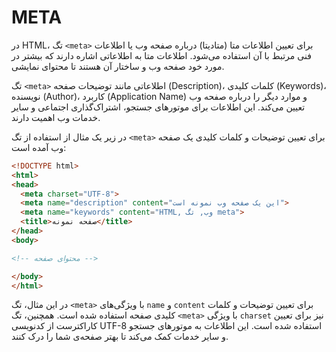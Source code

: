 # META

در HTML، تگ `<meta>` برای تعیین اطلاعات متا (متادیتا) درباره صفحه وب یا اطلاعات فنی مرتبط با آن استفاده می‌شود. اطلاعات متا به اطلاعاتی اشاره دارند که بیشتر در مورد خود صفحه وب و ساختار آن هستند تا محتوای نمایشی.

تگ `<meta>` اطلاعاتی مانند توضیحات صفحه (Description)، کلمات کلیدی (Keywords)، نویسنده (Author)، کاربرد (Application Name) و موارد دیگر را درباره صفحه وب تعیین می‌کند. این اطلاعات برای موتورهای جستجو، اشتراک‌گذاری اجتماعی و سایر خدمات وب اهمیت دارند.

در زیر یک مثال از استفاده از تگ `<meta>` برای تعیین توضیحات و کلمات کلیدی یک صفحه وب آمده است:

```html
<!DOCTYPE html>
<html>
<head>
  <meta charset="UTF-8">
  <meta name="description" content="این یک صفحه وب نمونه است">
  <meta name="keywords" content="HTML, وب, تگ meta">
  <title>صفحه نمونه</title>
</head>
<body>

<!-- محتوای صفحه -->

</body>
</html>
```

در این مثال، تگ `<meta>` با ویژگی‌های `name` و `content` برای تعیین توضیحات و کلمات کلیدی صفحه استفاده شده است. همچنین، تگ `<meta>` با ویژگی `charset` نیز برای تعیین کاراکترست از کدنویسی UTF-8 استفاده شده است. این اطلاعات به موتورهای جستجو و سایر خدمات کمک می‌کند تا بهتر صفحه‌ی شما را درک کنند.
